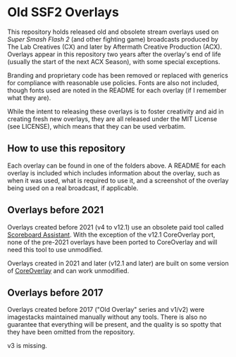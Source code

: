 # Old SSF2 Overlays
This repository holds released old and obsolete stream overlays used on *Super Smash Flash 2* (and other fighting game) broadcasts produced by The Lab Creatives (CX) and later by Aftermath Creative Production (ACX). Overlays appear in this repository two years after the overlay's end of life (usually the start of the next ACX Season), with some special exceptions.

Branding and proprietary code has been removed or replaced with generics for compliance with reasonable use policies. Fonts are also not included, though fonts used are noted in the README for each overlay (if I remember what they are).

While the intent to releasing these overlays is to foster creativity and aid in creating fresh new overlays, they are all released under the MIT License (see LICENSE), which means that they can be used verbatim.

## How to use this repository
Each overlay can be found in one of the folders above. A README for each overlay is included which includes information about the overlay, such as when it was used, what is required to use it, and a screenshot of the overlay being used on a real broadcast, if applicable.

## Overlays before 2021
Overlays created before 2021 (v4 to v12.1) use an obsolete paid tool called [Scoreboard Assistant](https://obsproject.com/forum/resources/scoreboard-assistant.112/). With the exception of the v12.1 CoreOverlay port, none of the pre-2021 overlays have been ported to CoreOverlay and will need this tool to use unmodified.

Overlays created in 2021 and later (v12.1 and later) are built on some version of [CoreOverlay](https://github.com/doqfgc/CoreOverlay) and can work unmodified.

## Overlays before 2017
Overlays created before 2017 ("Old Overlay" series and v1/v2) were imagestacks maintained manually without any tools. There is also no guarantee that everything will be present, and the quality is so spotty that they have been omitted from the repository.

v3 is missing.
